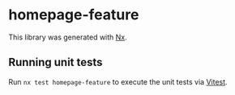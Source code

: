 # homepage-feature

This library was generated with [Nx](https://nx.dev).

## Running unit tests

Run `nx test homepage-feature` to execute the unit tests via [Vitest](https://vitest.dev/).

